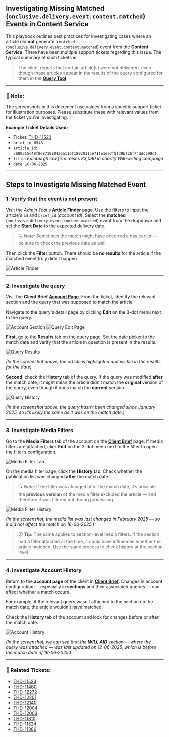 ## Investigating Missing **Matched** (`onclusive.delivery.event.content.matched`) Events in Content Service

This playbook outlines best practices for investigating cases where an article did **not** generate a `matched` (`onclusive.delivery.event.content.matched`) event from the **Content Service**.
There have been multiple support tickets regarding this issue. The typical summary of such tickets is:

> The client reports that certain article(s) were not delivered, even though those articles appear in the results of the query configured for them in the [**Query Tool**](https://querytool.platform.onclusive.org).

---

### 📌 Note:

The screenshots in this document use values from a specific support ticket for illustration purposes. Please substitute these with relevant values from the ticket you're investigating.

**Example Ticket Details Used:**

* Ticket: [THD-11523](https://onclusive.atlassian.net/browse/THD-11523)
* `brief_id`: `8548`
* `article_id`: `5689315c48f8e8710804a6a11ef1802011ce71fe1ee7f8f39bf26f74ddc299cf`
* `title`: *Edinburgh law firm raises £3,090 in charity Will-writing campaign*
* `date`: `16-06-2025`

---

## Steps to Investigate Missing Matched Event

### 1. **Verify that the event is not present**

Visit the *Admin Tool's* [**Article Finder**](https://client-brief.platform.onclusive.org/admin/find-article) page.
Use the filters to input the article's `id` and `brief_id` (*account id*).
Select the **matched** (`onclusive.delivery.event.content.matched`) event from the dropdown and set the **Start Date** to the expected delivery date.

> 🔍 *Note:* Sometimes the match might have occurred a day earlier — be sure to check the previous date as well.

Then click the **Filter** button. There should be **no results** for the article if the matched event truly didn't happen.

![Article Finder](https://raw.githubusercontent.com/dinabandhuchak/documentation/refs/heads/main/assets/Screenshot%202025-07-12%20092916.png)

---

### 2. **Investigate the query**

Visit the **Client Brief** [**Account Page**](https://client-brief.platform.onclusive.org/).
From the ticket, identify the relevant section and the query that was supposed to match the article.

Navigate to the query's detail page by clicking **Edit** on the 3-dot menu next to the query.

![Account Section](https://raw.githubusercontent.com/dinabandhuchak/documentation/refs/heads/main/assets/Screenshot%202025-07-12%20094048.png)
![Query Edit Page](https://raw.githubusercontent.com/dinabandhuchak/documentation/refs/heads/main/assets/Screenshot%202025-07-12%20094126.png)

**First**, go to the **Results** tab on the query page.
Set the date picker to the match date and verify that the article in question is present in the results.

![Query Results](https://raw.githubusercontent.com/dinabandhuchak/documentation/refs/heads/main/assets/Screenshot%202025-07-12%20095031.png)

*(In the screenshot above, the article is highlighted and visible in the results for the date)*

**Second**, check the **History** tab of the query.
If the query was modified **after** the match date, it might mean the article didn’t match the **original** version of the query, even though it does match the **current** version.

![Query History](https://raw.githubusercontent.com/dinabandhuchak/documentation/refs/heads/main/assets/Screenshot%202025-07-12%20095123.png)

*(In the screenshot above, the query hasn’t been changed since January 2025, so it’s likely the same as it was on the match date.)*

---

### 3. **Investigate Media Filters**

Go to the **Media Filters** tab of the account on the [**Client Brief**](https://client-brief.platform.onclusive.org/) page.
If media filters are attached, click **Edit** on the 3-dot menu next to the filter to open the filter’s configuration.

![Media Filter Tab](https://raw.githubusercontent.com/dinabandhuchak/documentation/refs/heads/main/assets/Screenshot%202025-07-12%20101107.png)

On the media filter page, click the **History** tab.
Check whether the publication list was changed **after** the match date.

> 🔍 *Note:* If the filter was changed after the match date, it’s possible the **previous version** of the media filter excluded the article — and therefore it was filtered out during processing.

![Media Filter History](https://raw.githubusercontent.com/dinabandhuchak/documentation/refs/heads/main/assets/Screenshot%202025-07-12%20102020.png)

*(In the screenshot, the media list was last changed in February 2025 — so it did not affect the match on 16-06-2025.)*

> 🛈 **Tip:** The same applies to section-level media filters. If the section had a filter attached at the time, it could have influenced whether the article matched. Use the same process to check history at the section level.

---

### 4. **Investigate Account History**

Return to the **account page** of the client in [**Client Brief**](https://client-brief.platform.onclusive.org/).
Changes in account configuration — especially in **sections** and their associated queries — can affect whether a match occurs.

For example, if the relevant query wasn’t attached to the section on the match date, the article wouldn't have matched.

Check the **History** tab of the account and look for changes before or after the match date.

![Account History](https://raw.githubusercontent.com/dinabandhuchak/documentation/refs/heads/main/assets/Screenshot%202025-07-12%20103444.png)

*(In the screenshot, we can see that the **WILL AID** section — where the query was attached — was last updated on 12-06-2025, which is before the match date of 16-06-2025.)*

---

### 🔗 Related Tickets:

* [THD-11523](https://onclusive.atlassian.net/browse/THD-11523)
* [THD-11460](https://onclusive.atlassian.net/browse/THD-11460)
* [THD-12272](https://onclusive.atlassian.net/browse/THD-12272)
* [THD-12201](https://onclusive.atlassian.net/browse/THD-12201)
* [THD-12140](https://onclusive.atlassian.net/browse/THD-12140)
* [THD-12004](https://onclusive.atlassian.net/browse/THD-12004)
* [THD-12003](https://onclusive.atlassian.net/browse/THD-12003)
* [THD-11810](https://onclusive.atlassian.net/browse/THD-11810)
* [THD-11524](https://onclusive.atlassian.net/browse/THD-11524)
* [THD-11386](https://onclusive.atlassian.net/browse/THD-11386)

